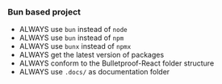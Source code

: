 ### Bun based project

- ALWAYS use `bun` instead of `node`
- ALWAYS use `bun` instead of `npm`
- ALWAYS use `bunx` instead of `npmx`
- ALWAYS get the latest version of packages
- ALWAYS conform to the Bulletproof-React folder structure
- ALWAYS use `.docs/` as documentation folder